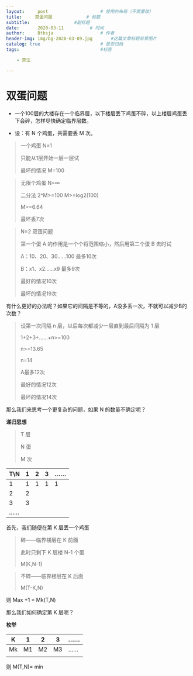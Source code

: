 ```yaml
---
layout:     post   				    # 使用的布局（不需要改）
title:     双蛋问题			    # 标题 
subtitle:                 #副标题
date:       2020-03-11			# 时间
author:     Btbsja					# 作者
header-img: img/bg-2020-03-09.jpg 	    #这篇文章标题背景图片
catalog: true 						# 是否归档
tags:								#标签

    - 算法

---
```


# 双蛋问题

- 一个100层的大楼存在一个临界层，以下楼层丢下鸡蛋不碎，以上楼层鸡蛋丢下会碎，怎样尽快确定临界层数。

- 设：有 N 个鸡蛋，共需要丢 M 次。

> 一个鸡蛋 N=1 
>
> 只能从1层开始一层一层试
>
> 最坏的情况 M=100



> 无限个鸡蛋 N=∞
>
> 二分法 2^M>=100 M>=log2(100)
>
> M>=6.64
>
> 最坏丢7次



> N=2 双蛋问题
>
> 第一个蛋 A 的作用是一个个将范围缩小，然后用第二个蛋 B 去时试
>
> A：10、20、30……100 最多10次
>
> B：x1、x2……x9 最多9次
>
> 最好的情况10次
>
> 最坏的情况19次  

有什么更好的办法呢？如果它的间隔是不等的，A没多丢一次，不就可以减少B的次数？

> 设第一次间隔 n 层，以后每次都减少一层直到最后间隔为 1 层
>
> 1+2+3+……+n>=100
>
> n>=13.65
>
> n=14
>
> A最多12次
>
> 最好的情况12次
>
> 最坏的情况14次



那么我们来思考一个更复杂的问题，如果 N 的数量不确定呢？

**递归思想**

>T 层
>
>N 蛋
>
>M 次

| T\N  | 1    | 2    | 3    | ……   |
| ---- | ---- | ---- | ---- | ---- |
| 1    | 1    | 1    | 1    | 1    |
| 2    | 2    |      |      |      |
| 3    | 3    |      |      |      |
| ……   |      |      |      |      |

首先，我们随便在第 K 层丢一个鸡蛋

> 碎——临界楼层在 K 前面
>
> 此时只剩下 K 层楼 N-1 个蛋
>
> M(K,N-1)

 

> 不碎——临界楼层在 K 后面
>
> M(T-K,N)



则 Max +1 = Mk(T,N)

那么我们如何确定第 K 层呢？

**枚举**

| K    | 1    | 2    | 3    | ……   |
| ---- | ---- | ---- | ---- | ---- |
| Mk   | M1   | M2   | M3   | ……   |
|      |      |      |      |      |

则 M(T,N)= min